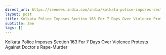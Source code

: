 ```yaml
---
direct_url: https://zeenews.india.com/india/kolkata-police-imposes-section-163-for-7-days-over-violence-protests-against-doctors-rape-murder-2779399.html
layout: post
title: Kolkata Police Imposes Section 163 For 7 Days Over Violence Protests Against Doctor s Rape-Murder
subtitle: Zee
tags: []
---
```


Kolkata Police Imposes Section 163 For 7 Days Over Violence Protests Against Doctor s Rape-Murder
